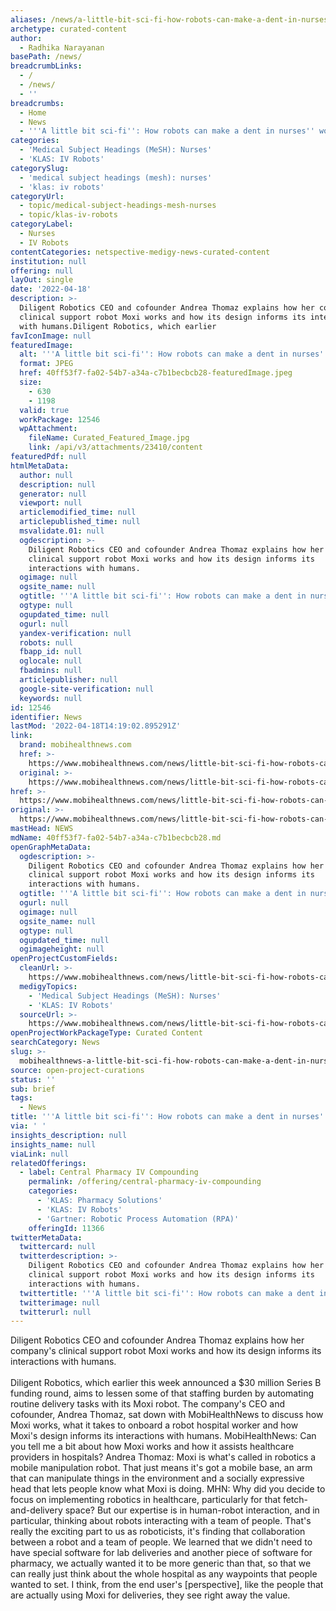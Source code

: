 ```yaml
---
aliases: /news/a-little-bit-sci-fi-how-robots-can-make-a-dent-in-nurses-workloads
archetype: curated-content
author:
  - Radhika Narayanan
basePath: /news/
breadcrumbLinks:
  - /
  - /news/
  - ''
breadcrumbs:
  - Home
  - News
  - '''A little bit sci-fi'': How robots can make a dent in nurses'' workloads'
categories:
  - 'Medical Subject Headings (MeSH): Nurses'
  - 'KLAS: IV Robots'
categorySlug:
  - 'medical subject headings (mesh): nurses'
  - 'klas: iv robots'
categoryUrl:
  - topic/medical-subject-headings-mesh-nurses
  - topic/klas-iv-robots
categoryLabel:
  - Nurses
  - IV Robots
contentCategories: netspective-medigy-news-curated-content
institution: null
offering: null
layOut: single
date: '2022-04-18'
description: >-
  Diligent Robotics CEO and cofounder Andrea Thomaz explains how her company's
  clinical support robot Moxi works and how its design informs its interactions
  with humans.Diligent Robotics, which earlier 
favIconImage: null
featuredImage:
  alt: '''A little bit sci-fi'': How robots can make a dent in nurses'' workloads'
  format: JPEG
  href: 40ff53f7-fa02-54b7-a34a-c7b1becbcb28-featuredImage.jpeg
  size:
    - 630
    - 1198
  valid: true
  workPackage: 12546
  wpAttachment:
    fileName: Curated_Featured_Image.jpg
    link: /api/v3/attachments/23410/content
featuredPdf: null
htmlMetaData:
  author: null
  description: null
  generator: null
  viewport: null
  articlemodified_time: null
  articlepublished_time: null
  msvalidate.01: null
  ogdescription: >-
    Diligent Robotics CEO and cofounder Andrea Thomaz explains how her company's
    clinical support robot Moxi works and how its design informs its
    interactions with humans.
  ogimage: null
  ogsite_name: null
  ogtitle: '''A little bit sci-fi'': How robots can make a dent in nurses'' workloads'
  ogtype: null
  ogupdated_time: null
  ogurl: null
  yandex-verification: null
  robots: null
  fbapp_id: null
  oglocale: null
  fbadmins: null
  articlepublisher: null
  google-site-verification: null
  keywords: null
id: 12546
identifier: News
lastMod: '2022-04-18T14:19:02.895291Z'
link:
  brand: mobihealthnews.com
  href: >-
    https://www.mobihealthnews.com/news/little-bit-sci-fi-how-robots-can-make-dent-nurses-workloads
  original: >-
    https://www.mobihealthnews.com/news/little-bit-sci-fi-how-robots-can-make-dent-nurses-workloads
href: >-
  https://www.mobihealthnews.com/news/little-bit-sci-fi-how-robots-can-make-dent-nurses-workloads
original: >-
  https://www.mobihealthnews.com/news/little-bit-sci-fi-how-robots-can-make-dent-nurses-workloads
mastHead: NEWS
mdName: 40ff53f7-fa02-54b7-a34a-c7b1becbcb28.md
openGraphMetaData:
  ogdescription: >-
    Diligent Robotics CEO and cofounder Andrea Thomaz explains how her company's
    clinical support robot Moxi works and how its design informs its
    interactions with humans.
  ogtitle: '''A little bit sci-fi'': How robots can make a dent in nurses'' workloads'
  ogurl: null
  ogimage: null
  ogsite_name: null
  ogtype: null
  ogupdated_time: null
  ogimageheight: null
openProjectCustomFields:
  cleanUrl: >-
    https://www.mobihealthnews.com/news/little-bit-sci-fi-how-robots-can-make-dent-nurses-workloads
  medigyTopics:
    - 'Medical Subject Headings (MeSH): Nurses'
    - 'KLAS: IV Robots'
  sourceUrl: >-
    https://www.mobihealthnews.com/news/little-bit-sci-fi-how-robots-can-make-dent-nurses-workloads
openProjectWorkPackageType: Curated Content
searchCategory: News
slug: >-
  mobihealthnews-a-little-bit-sci-fi-how-robots-can-make-a-dent-in-nurses-workloads
source: open-project-curations
status: ''
sub: brief
tags:
  - News
title: '''A little bit sci-fi'': How robots can make a dent in nurses'' workloads'
via: ' '
insights_description: null
insights_name: null
viaLink: null
relatedOfferings:
  - label: Central Pharmacy IV Compounding
    permalink: /offering/central-pharmacy-iv-compounding
    categories:
      - 'KLAS: Pharmacy Solutions'
      - 'KLAS: IV Robots'
      - 'Gartner: Robotic Process Automation (RPA)'
    offeringId: 11366
twitterMetaData:
  twittercard: null
  twitterdescription: >-
    Diligent Robotics CEO and cofounder Andrea Thomaz explains how her company's
    clinical support robot Moxi works and how its design informs its
    interactions with humans.
  twittertitle: '''A little bit sci-fi'': How robots can make a dent in nurses'' workloads'
  twitterimage: null
  twitterurl: null
---
```

<p>Diligent Robotics CEO and cofounder Andrea Thomaz explains how her company's clinical support robot Moxi works and how its design informs its interactions with humans.<br><br>Diligent Robotics, which earlier this week announced a $30 million Series B funding round, aims to lessen some of that staffing burden by automating routine delivery tasks with its Moxi robot.
The company's CEO and cofounder, Andrea Thomaz, sat down with MobiHealthNews to discuss how Moxi works, what it takes to onboard a robot hospital worker and how Moxi's design informs its interactions with humans.
MobiHealthNews: Can you tell me a bit about how Moxi works and how it assists healthcare providers in hospitals?
Andrea Thomaz: Moxi is what's called in robotics a mobile manipulation robot.
That just means it's got a mobile base, an arm that can manipulate things in the environment and a socially expressive head that lets people know what Moxi is doing.
MHN: Why did you decide to focus on implementing robotics in healthcare, particularly for that fetch-and-delivery space?
But our expertise is in human-robot interaction, and in particular, thinking about robots interacting with a team of people.
That's really the exciting part to us as roboticists, it's finding that collaboration between a robot and a team of people.
We learned that we didn't need to have special software for lab deliveries and another piece of software for pharmacy, we actually wanted it to be more generic than that, so that we can really just think about the whole hospital as any waypoints that people wanted to set.
I think, from the end user's [perspective], like the people that are actually using Moxi for deliveries, they see right away the value.</p>